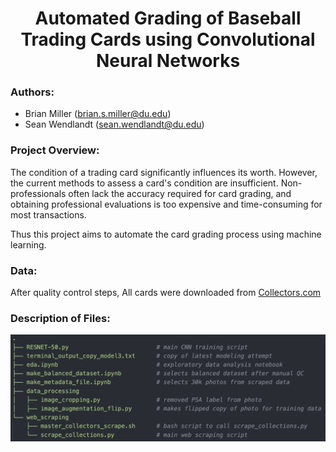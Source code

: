 <h1 align="center">Automated Grading of Baseball Trading Cards using Convolutional Neural Networks</h1>  

### Authors:  
- Brian Miller (brian.s.miller@du.edu)
- Sean Wendlandt (sean.wendlandt@du.edu)

### Project Overview:
The condition of a trading card significantly influences its worth. However, the current methods to assess a card's condition are insufficient. Non-professionals often lack the accuracy required for card grading, and obtaining professional evaluations is too expensive and time-consuming for most transactions.

Thus this project aims to automate the card grading process using machine learning. 

### Data:
After quality control steps, 
All cards were downloaded from [Collectors.com](https://www.collectors.com/trading-cards/sport-baseball-cards/20003?lowgrade=1&highgrade=10&gradingservice=2&page=1)

### Description of Files:  

![alt text](https://github.com/BrianMillerS/trading_card_grading_capstone/blob/31fcde187ceea1c5c8a3efce8f694628e80596ab/tree_structure.png)

